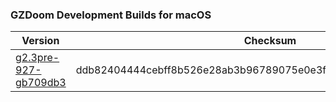 ### GZDoom Development Builds for macOS

|Version|Checksum|
|---|---|
|[g2.3pre-927-gb709db3](https://github.com/alexey-lysiuk/gzdoom-macos-devbuilds/releases/download/g2.3pre-927-gb709db3/g2.3pre-927-gb709db3.dmg)|ddb82404444cebff8b526e28ab3b96789075e0e3f76e28cf16e354ac89bd17fa|
